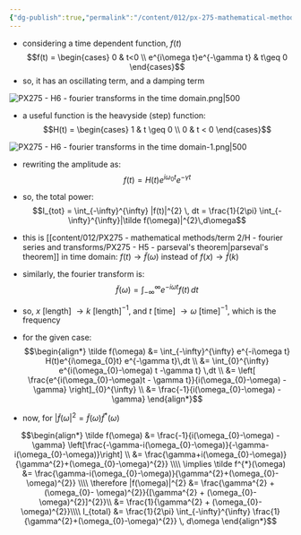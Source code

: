 ```yaml
---
{"dg-publish":true,"permalink":"/content/012/px-275-mathematical-methods/term-2/h-fourier-series-and-transforms/px-275-h6-fourier-transforms-in-the-time-domain/","noteIcon":"1","created":"2025-02-06T14:42:04.218+00:00","updated":"2025-02-06T18:20:46.299+00:00"}
---
```


- considering a time dependent function, $f(t)$
$$f(t) = \begin{cases}
0 & t<0 \\
e^{i\omega t}e^{-\gamma t} & t\geq 0
\end{cases}$$
- so, it has an oscillating term, and a damping term

![PX275 - H6 - fourier transforms in the time domain.png|500](/img/user/pics/PX275%20-%20H6%20-%20fourier%20transforms%20in%20the%20time%20domain.png)

- a useful function is the heavyside (step) function:
$$H(t) = \begin{cases}
1 & t \geq 0 \\
0 & t < 0
\end{cases}$$

![PX275 - H6 - fourier transforms in the time domain-1.png|500](/img/user/pics/PX275%20-%20H6%20-%20fourier%20transforms%20in%20the%20time%20domain-1.png)

- rewriting the amplitude as:
$$f(t) = H(t) e^{i\omega_{0}t}e^{-\gamma t}$$
- so, the total power:
$$I_{tot} = \int_{-\infty}^{\infty} |f(t)|^{2} \, dt = \frac{1}{2\pi} \int_{-\infty}^{\infty}|\tilde f(\omega)|^{2}\,d\omega$$
- this is [[content/012/PX275 - mathematical methods/term 2/H - fourier series and transforms/PX275 - H5 - parseval's theorem\|parseval's theorem]] in time domain: $f(t) \to \tilde f(\omega)$ instead of  $f(x) \to \tilde f(k)$

- similarly, the fourier transform is:
$$\tilde f(\omega) = \int_{-\infty}^ {\infty} e^{-i\omega t} f(t)\,dt$$
- so, $x$ [length] $\to k$ [length]$^{-1}$, and $t$ [time] $\to \omega$ [time]$^{-1}$, which is the frequency

- for the given case:
$$\begin{align*}
\tilde f(\omega) &= \int_{-\infty}^{\infty} e^{-i\omega t} H(t)e^{i\omega_{0}t} e^{-\gamma t}\,dt \\
&= \int_{0}^{\infty} e^{i(\omega_{0}-\omega) t -\gamma t} \,dt \\
&= \left[ \frac{e^{i(\omega_{0}-\omega)t - \gamma t}}{i(\omega_{0}-\omega) - \gamma} \right]_{0}^{\infty} \\
&= \frac{-1}{i(\omega_{0}-\omega) - \gamma}
\end{align*}$$

- now, for $|\tilde f(\omega|^{2} = \tilde f(\omega) \tilde f^{*}(\omega)$

$$\begin{align*}
\tilde f(\omega) &= \frac{-1}{i(\omega_{0}-\omega) - \gamma} \left[\frac{-\gamma-i(\omega_{0}-\omega)}{-\gamma-i(\omega_{0}-\omega)}\right] \\
&= \frac{\gamma+i(\omega_{0}-\omega)}{\gamma^{2}+(\omega_{0}-\omega)^{2}} \\\\
\implies \tilde f^{*}(\omega) &= \frac{\gamma-i(\omega_{0}-\omega)}{\gamma^{2}+(\omega_{0}-\omega)^{2}} \\\\
\therefore |f(\omega)|^{2} &= \frac{\gamma^{2} + (\omega_{0}- \omega)^{2}}{[\gamma^{2} + (\omega_{0}- \omega)^{2}]^{2}}\\
&= \frac{1}{\gamma^{2} + (\omega_{0}- \omega)^{2}}\\\\
I_{total} &= \frac{1}{2\pi} \int_{-\infty}^{\infty} \frac{1}{\gamma^{2}+(\omega_{0}-\omega)^{2}} \, d\omega
\end{align*}$$
